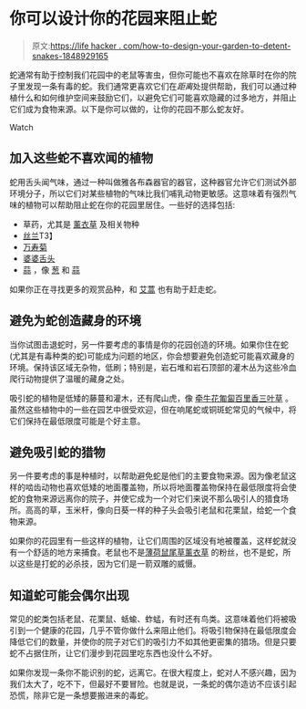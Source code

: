 # 你可以设计你的花园来阻止蛇

> 原文:[https://life hacker . com/how-to-design-your-garden-to-detent-snakes-1848929165](https://lifehacker.com/how-to-design-your-garden-to-deter-snakes-1848929165)

蛇通常有助于控制我们花园中的老鼠等害虫，但你可能也不喜欢在除草时在你的院子里发现一条有毒的蛇。我们通常更喜欢它们在*距离*处提供帮助，我们可以通过种植什么和如何维护空间来鼓励它们，以避免它们可能喜欢隐藏的过多地方，并阻止它们成为食物来源。以下是你可以做的，让你的花园不那么蛇友好。

Watch

## 加入这些蛇不喜欢闻的植物

蛇用舌头闻气味，通过一种叫做雅各布森器官的器官，这种器官允许它们测试外部环境分子，所以它们对某些植物的气味比我们哺乳动物更敏感。这意味着有强烈气味的植物可以帮助阻止蛇在你的花园里居住。一些好的选择包括:

*   草药，尤其是 [薰衣草](https://www.farmerseed.com/product/english-lavender?p=8200543&gclid=Cj0KCQjwyYKUBhDJARIsAMj9lkG-bZDA7uHNBdoMqwUCFQyon5Zu29W7fYqSI36K46BswQnPqpEfC7QaAkhmEALw_wcB) 及相关物种
*   [丝兰](https://www.directgardening.com/product/adam-s-needle-yucca?p=8500074&gclid=Cj0KCQjwyYKUBhDJARIsAMj9lkE7Gng1MkFS9AUgs4c_mGo7WfX5KefQF6DihzdYP6VkjlCvq5l6GBMaAkv-EALw_wcB)T3】
*   [万寿菊](https://www.gurneys.com/product/marigold-french-fireball-pkt?p=0515548&gclid=Cj0KCQjwyYKUBhDJARIsAMj9lkHH2ifRko8dIWnxKBbSBAocvZTBs9MEKf1tkjc9yw_2zs91IKDxsVgaAtb5EALw_wcB)
*   [婆婆舌头](https://www.google.com/shopping/product/1?q=mother+in+law%27s+tongue+plant&rlz=1C5CHFA_enUS976US976&biw=1307&bih=689&sxsrf=ALiCzsYX_T1fWoGdjkyPLnTB5OukcsIpFg:1652650938382&oq=mother-in-laws++plant&gs_lcp=Cgtwcm9kdWN0cy1jYxABGAEyBggAEA0QGDIICAAQBxAKEB4yCAgAEAcQChAeMgYIABANEB4yBggAEA0QHjIGCAAQDRAeMgYIABANEB4yCAgAEA0QBRAeMggIABAIEA0QHjIICAAQCBANEB46BAgAEBg6BggAEAcQHjoFCAAQgAQ6BAgAEA06CggAEAgQDRAeEBhKBAhBGABQAFjycGCwggFoA3AAeACAAWuIAa8MkgEEMTcuMZgBAKABAcABAQ&sclient=products-cc&prds=eto:3789551996882605813_1,pid:3789551996882605813)
*   [蒜](https://www.americanmeadows.com/flower-bulbs/allium-flower-bulbs/allium-bulbs-drumstick?adpos=&scid=scplp1127&sc_intid=1127&gclid=Cj0KCQjwyYKUBhDJARIsAMj9lkECsen1Ju_6rJEsHvzhxQMgaoHTidCB3ESqbqMjwj0lEG_q7-Zy2OEaAvq6EALw_wcB) ，像 [葱](https://www.americanmeadows.com/flower-bulbs/allium-flower-bulbs/allium-bulbs-drumstick?adpos=&scid=scplp1127&sc_intid=1127&gclid=Cj0KCQjwyYKUBhDJARIsAMj9lkECsen1Ju_6rJEsHvzhxQMgaoHTidCB3ESqbqMjwj0lEG_q7-Zy2OEaAvq6EALw_wcB) 和 [蒜](https://www.americanmeadows.com/wildflower-seeds/native-rare-wildflower-seeds/wild-garlic-seeds?gclid=Cj0KCQjwyYKUBhDJARIsAMj9lkH-4ditgGhFUbkFXVZ_ffqcwbcy3u67M1e1I93xo-1qlXCv-ScogPUaAkgWEALw_wcB)

如果你正在寻找更多的观赏品种，和 [艾蒿](https://www.outsidepride.com/seed/herb-seed/artemisia/mugwort.html?gclid=Cj0KCQjwyYKUBhDJARIsAMj9lkF9MAc2xUGSeMaX2hA7mZIzqxj49kIvotjbUB7NAgGjnjSlcadNVXkaAvq2EALw_wcB) 也有助于赶走蛇。

## 避免为蛇创造藏身的环境

当你试图击退蛇时，另一件要考虑的事情是你的花园创造的环境。如果你住在蛇(尤其是有毒种类的蛇)可能成为问题的地区，你会想要避免创造蛇可能喜欢藏身的环境。保持该区域无杂物，低刷；特别是，岩石堆和岩石顶部的灌木丛为这些冷血爬行动物提供了温暖的藏身之处。

吸引蛇的植物是低矮的藤蔓和灌木，还有爬山虎，像 [牵牛花](https://www.edenbrothers.com/store/knowlians-black-morning-glory-seeds.html?gclid=Cj0KCQjwyYKUBhDJARIsAMj9lkEiEXSr2lf7xUKbjkFaeLtzBizG_VvI-ltUVJuotgVj9ptyvDYUM3UaAkOREALw_wcB)[匍匐百里香](https://gilberthwild.com/product/red-creeping-thyme/)[三叶草](https://www.naturesseed.com/grass-seed/clover-seeds-lawn-additive/white-dutch-clover/) 。虽然这些植物中的一些在园艺中很受欢迎，但在响尾蛇或铜斑蛇常见的气候中，将它们保持在最低限度可能是个好主意。

## 避免吸引蛇的猎物

另一件要考虑的事是种植时，以帮助避免蛇是他们的主要食物来源。因为像老鼠这样的啮齿动物也喜欢低矮的地面覆盖物，所以将地面覆盖物保持在最低限度将会使蛇的食物来源远离你的院子，并使它成为一个对它们来说不那么吸引人的猎食场所。高高的草，玉米杆，像向日葵一样的种子头会吸引老鼠和花栗鼠，给蛇一个食物来源。

如果你的花园里有一些这样的植物，让它们周围的区域没有地被覆盖，这样蛇就没有一个舒适的地方来捕食。老鼠也不是[薄荷](https://www.tractorsupply.com/tsc/product/bonnie-plants-sweet-mint-193-oz-2-pk-2p5104-1526109?cid=Shopping-Google-Organic_Feed-Product-1526109&srsltid=AWLEVJyKuAbrVO8mD9kUdkfaOelpf1I06k188MOlU5VIulzEFNzUc6bzocQ)[鼠尾草](https://www.farmerseed.com/product/sage-herb?p=8200543&gclid=Cj0KCQjwyYKUBhDJARIsAMj9lkHvOwmpsVFCAXhV6prIhP8IKQZhv-X74h98UYe5HKVpesq4MBbYx4MaAkneEALw_wcB)[薰衣草](https://www.brighterblooms.com/products/phenomenal-lavender?variant=39653098356910&utm_source=google_shopping&utm_medium=organic) 的粉丝，也不是蛇，所以这些是打蛇的必杀技，因为它们是一箭双雕的威慑。

## 知道蛇可能会偶尔出现

常见的蛇类包括老鼠、花栗鼠、蛞蝓、蚱蜢，有时还有鸟类。这意味着他们将被吸引到一个健康的花园，几乎不管你做什么来阻止他们。将吸引物保持在最低限度会降低它们的数量，并使你的院子对它们的吸引力不如其他更密集的猎场。但是只要蛇不占据住所，让它们漫步到花园里吃东西也没什么不好。

如果你发现一条你不能识别的蛇，远离它。在很大程度上，蛇对人不感兴趣，因为我们太大了，吃不下，但最好不要冒险。也就是说，一条蛇的偶尔造访不应该引起恐慌，除非它是一条想要搬进来的毒蛇。